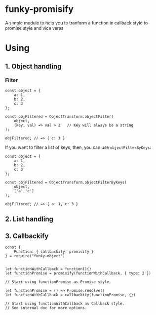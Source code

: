 # funky-promisify

A simple module to help you to tranform a function in callback style to promise style and vice versa

# Using

## 1. Object handling

### Filter

```
const object = {
    a: 1,
    b: 2,
    c: 3
};

const objFiltered = ObjectTransform.objectFilter(
    object,
    (key, val) => val > 2   // Key will always be a string
);

objFiltered; // => { c: 3 }

```

If you want to filter a list of keys, then, you can use `objectFilterByKeys`:

```
const object = {
    a: 1,
    b: 2,
    c: 3
};

const objFiltered = ObjectTransform.objectFilterByKeys(
    object,
    ['a','c']
);

objFiltered; // => { a: 1, c: 3 }
```

## 2. List handling

## 3. Callbackify

```
const {
    Function: { callbackify, promisify }
} = require("funky-object")


let functionWithCallback = function(){}
let functionPromise = promisify(functionWithCallback, { type: 2 })

// Start using functionPromise as Promise style.

let functionPromise = () => Promise.resolve()
let functionWithCallback = callbackify(functionPromise, {})

// Start using functionWithCallback as Callback style.
// See internal doc for more options.
```
